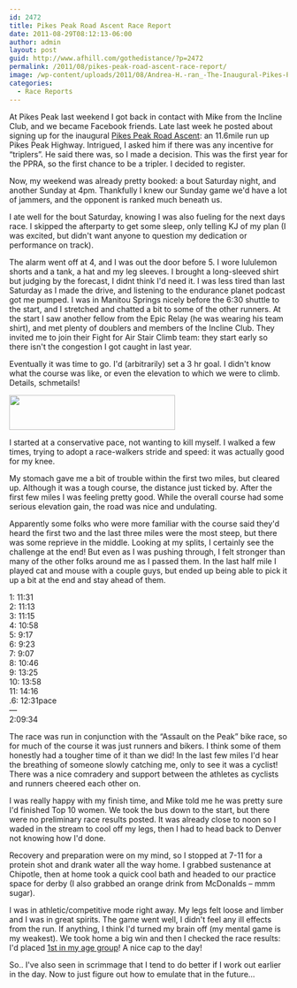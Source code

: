 ```yaml
---
id: 2472
title: Pikes Peak Road Ascent Race Report
date: 2011-08-29T08:12:13-06:00
author: admin
layout: post
guid: http://www.afhill.com/gothedistance/?p=2472
permalink: /2011/08/pikes-peak-road-ascent-race-report/
image: /wp-content/uploads/2011/08/Andrea-H.-ran_-The-Inaugural-Pikes-P...-dailymile1.png
categories:
  - Race Reports
---
```

At Pikes Peak last weekend I got back in contact with Mike from the Incline Club, and we became Facebook friends. Late last week he posted about signing up for the inaugural [Pikes Peak Road Ascent](http://www.trailrunner.com/events/pp_road_ascent.htm): an 11.6mile run up Pikes Peak Highway. Intrigued, I asked him if there was any incentive for &#8220;triplers&#8221;. He said there was, so I made a decision. This was the first year for the PPRA, so the first chance to be a tripler. I decided to register. 

Now, my weekend was already pretty booked: a bout Saturday night, and another Sunday at 4pm. Thankfully I knew our Sunday game we'd have a lot of jammers, and the opponent is ranked much beneath us. 

I ate well for the bout Saturday, knowing I was also fueling for the next days race. I skipped the afterparty to get some sleep, only telling KJ of my plan (I was excited, but didn't want anyone to question my dedication or performance on track). 

The alarm went off at 4, and I was out the door before 5. I wore lululemon shorts and a tank, a hat and my leg sleeves. I brought a long-sleeved shirt but judging by the forecast, I didnt think I'd need it. I was less tired than last Saturday as I made the drive, and listening to the endurance planet podcast got me pumped. I was in Manitou Springs nicely before the 6:30 shuttle to the start, and I stretched and chatted a bit to some of the other runners. At the start I saw another fellow from the Epic Relay (he was wearing his team shirt), and met plenty of doublers and members of the Incline Club. They invited me to join their Fight for Air Stair Climb team: they start early so there isn't the congestion I got caught in last year. 

Eventually it was time to go. I'd (arbitrarily) set a 3 hr goal. I didn't know what the course was like, or even the elevation to which we were to climb. Details, schmetails!

[<img src="/media/2011/08/Andrea-H.-ran_-The-Inaugural-Pikes-P...-dailymile-300x63.png" alt="" title="Andrea H. ran_ The Inaugural Pikes P... | dailymile" width="300" height="63" class="aligncenter size-medium wp-image-2489" />](/media/2011/08/Andrea-H.-ran_-The-Inaugural-Pikes-P...-dailymile.png)

I started at a conservative pace, not wanting to kill myself. I walked a few times, trying to adopt a race-walkers stride and speed: it was actually good for my knee. 

My stomach gave me a bit of trouble within the first two miles, but cleared up. Although it was a tough course, the distance just ticked by. After the first few miles I was feeling pretty good. While the overall course had some serious elevation gain, the road was nice and undulating. 

Apparently some folks who were more familiar with the course said they'd heard the first two and the last three miles were the most steep, but there was some reprieve in the middle. Looking at my splits, I certainly see the challenge at the end! But even as I was pushing through, I felt stronger than many of the other folks around me as I passed them. In the last half mile I played cat and mouse with a couple guys, but ended up being able to pick it up a bit at the end and stay ahead of them.

1: 11:31  
2: 11:13  
3: 11:15  
4: 10:58  
5: 9:17  
6: 9:23  
7: 9:07  
8: 10:46  
9: 13:25  
10: 13:58  
11: 14:16  
.6: 12:31pace  
&#8212;  
2:09:34

The race was run in conjunction with the &#8220;Assault on the Peak&#8221; bike race, so for much of the course it was just runners and bikers. I think some of them honestly had a tougher time of it than we did! In the last few miles I'd hear the breathing of someone slowly catching me, only to see it was a cyclist! There was a nice comradery and support between the athletes as cyclists and runners cheered each other on.

I was really happy with my finish time, and Mike told me he was pretty sure I'd finished Top 10 women. We took the bus down to the start, but there were no preliminary race results posted. It was already close to noon so I waded in the stream to cool off my legs, then I had to head back to Denver not knowing how I'd done.

Recovery and preparation were on my mind, so I stopped at 7-11 for a protein shot and drank water all the way home. I grabbed sustenance at Chipotle, then at home took a quick cool bath and headed to our practice space for derby (I also grabbed an orange drink from McDonalds &#8211; mmm sugar). 

I was in athletic/competitive mode right away. My legs felt loose and limber and I was in great spirits. The game went well, I didn't feel any ill effects from the run. If anything, I think I'd turned my brain off (my mental game is my weakest). We took home a big win and then I checked the race results: I'd placed [1st in my age group](http://ccrtiming.com/events-results/2011-results/pproad-ascent.htm#awards)! A nice cap to the day! 

So.. I've also seen in scrimmage that I tend to do better if I work out earlier in the day. Now to just figure out how to emulate that in the future&#8230;
